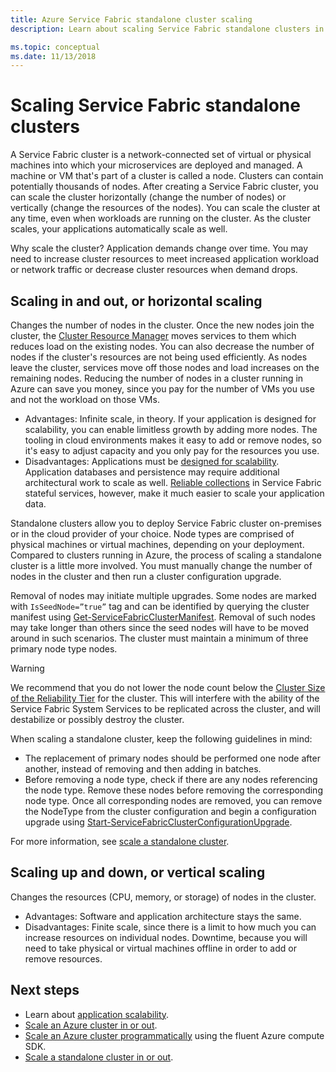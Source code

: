 ```yaml
---
title: Azure Service Fabric standalone cluster scaling 
description: Learn about scaling Service Fabric standalone clusters in or out and up or down.

ms.topic: conceptual
ms.date: 11/13/2018
---
```

# Scaling Service Fabric standalone clusters
A Service Fabric cluster is a network-connected set of virtual or physical machines into which your microservices are deployed and managed. A machine or VM that's part of a cluster is called a node. Clusters can contain potentially thousands of nodes. After creating a Service Fabric cluster, you can scale the cluster horizontally (change the number of nodes) or vertically (change the resources of the nodes).  You can scale the cluster at any time, even when workloads are running on the cluster.  As the cluster scales, your applications automatically scale as well.

Why scale the cluster? Application demands change over time.  You may need to increase cluster resources to meet increased application workload or network traffic or decrease cluster resources when demand drops.

## Scaling in and out, or horizontal scaling
Changes the number of nodes in the cluster.  Once the new nodes join the cluster, the [Cluster Resource Manager](service-fabric-cluster-resource-manager-introduction.md) moves services to them which reduces load on the existing nodes.  You can also decrease the number of nodes if the cluster's resources are not being used efficiently.  As nodes leave the cluster, services move off those nodes and load increases on the remaining nodes.  Reducing the number of nodes in a cluster running in Azure can save you money, since you pay for the number of VMs you use and not the workload on those VMs.  

- Advantages: Infinite scale, in theory.  If your application is designed for scalability, you can enable limitless growth by adding more nodes.  The tooling in cloud environments makes it easy to add or remove nodes, so it's easy to adjust capacity and you only pay for the resources you use.  
- Disadvantages: Applications must be [designed for scalability](service-fabric-concepts-scalability.md).  Application databases and persistence may require additional architectural work to scale as well.  [Reliable collections](service-fabric-reliable-services-reliable-collections.md) in Service Fabric stateful services, however, make it much easier to scale your application data.

Standalone clusters allow you to deploy Service Fabric cluster on-premises or in the cloud provider of your choice.  Node types are comprised of physical machines or virtual machines, depending on your deployment. Compared to clusters running in Azure, the process of scaling a standalone cluster is a little more involved.  You must manually change the number of nodes in the cluster and then run a cluster configuration upgrade.

Removal of nodes may initiate multiple upgrades. Some nodes are marked with `IsSeedNode=”true”` tag and can be identified by querying the cluster manifest using [Get-ServiceFabricClusterManifest](/powershell/module/servicefabric/get-servicefabricclustermanifest). Removal of such nodes may take longer than others since the seed nodes will have to be moved around in such scenarios. The cluster must maintain a minimum of three primary node type nodes.

> [!WARNING]
> We recommend that you do not lower the node count below the [Cluster Size of the Reliability Tier](service-fabric-cluster-capacity.md#reliability-characteristics-of-the-cluster) for the cluster. This will interfere with the ability of the Service Fabric System Services to be replicated across the cluster, and will destabilize or possibly destroy the cluster.
>

When scaling a standalone cluster, keep the following guidelines in mind:
- The replacement of primary nodes should be performed one node after another, instead of removing and then adding in batches.
- Before removing a node type, check if there are any nodes referencing the node type. Remove these nodes before removing the corresponding node type. Once all corresponding nodes are removed, you can remove the NodeType from the cluster configuration and begin a configuration upgrade using [Start-ServiceFabricClusterConfigurationUpgrade](/powershell/module/servicefabric/start-servicefabricclusterconfigurationupgrade).

For more information, see [scale a standalone cluster](service-fabric-cluster-windows-server-add-remove-nodes.md).

## Scaling up and down, or vertical scaling 
Changes the resources (CPU, memory, or storage) of nodes in the cluster.
- Advantages: Software and application architecture stays the same.
- Disadvantages: Finite scale, since there is a limit to how much you can increase resources on individual nodes. Downtime, because you will need to take physical or virtual machines offline in order to add or remove resources.

## Next steps
* Learn about [application scalability](service-fabric-concepts-scalability.md).
* [Scale an Azure cluster in or out](service-fabric-tutorial-scale-cluster.md).
* [Scale an Azure cluster programmatically](service-fabric-cluster-programmatic-scaling.md) using the fluent Azure compute SDK.
* [Scale a standalone cluster in or out](service-fabric-cluster-windows-server-add-remove-nodes.md).

